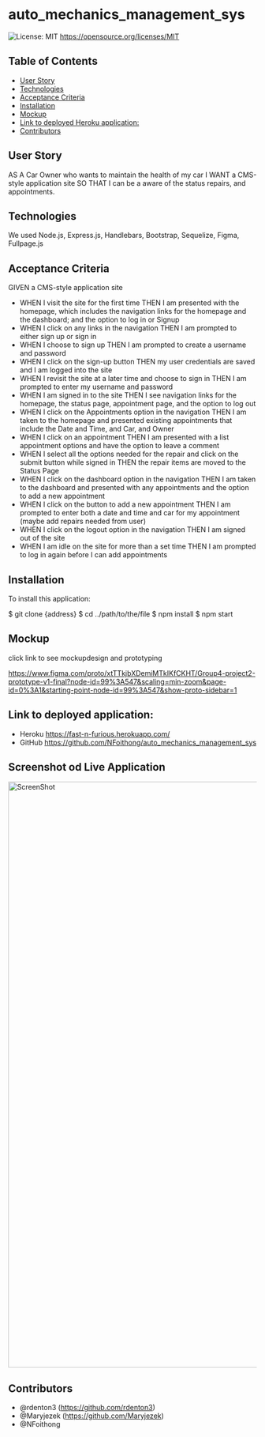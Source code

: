 # auto_mechanics_management_sys
![License: MIT](https://img.shields.io/badge/License-MIT-yellow.svg)
https://opensource.org/licenses/MIT

## Table of Contents

  - [User Story](#user-story)
  - [Technologies](#technologies)
  - [Acceptance Criteria](#acceptance-criteria)
  - [Installation](#installation)
  - [Mockup](#mockup)
  - [Link to deployed Heroku application:](#link-to-deployed-heroku-application)
  - [Contributors](#contributors)

## User Story
AS A Car Owner who wants to maintain the health of my car
I WANT a CMS-style application site
SO THAT I can be a aware of the status repairs, and appointments.

## Technologies
We used Node.js, Express.js, Handlebars, Bootstrap, Sequelize, Figma, Fullpage.js

## Acceptance Criteria
GIVEN a CMS-style application site
- WHEN I visit the site for the first time
THEN I am presented with the homepage, which includes the navigation links for the homepage and the dashboard; and the option to log in or Signup
- WHEN I click on any links in the navigation
  THEN I am prompted to either sign up or sign in
- WHEN I choose to sign up
  THEN I am prompted to create a username and password
- WHEN I click on the sign-up button
  THEN my user credentials are saved and I am logged into the site
- WHEN I revisit the site at a later time and choose to sign in
  THEN I am prompted to enter my username and password
- WHEN I am signed in to the site
  THEN I see navigation links for the homepage, the status page, appointment page, and the option to log out
- WHEN I click on the Appointments option in the navigation
  THEN I am taken to the homepage and presented existing appointments that include the Date and Time, and Car, and Owner
- WHEN I click on an appointment
  THEN I am presented with a list appointment options and have the option to leave a comment
- WHEN I select all the options needed for the repair and click on the submit button while signed in
  THEN the repair items are moved to the Status Page 
- WHEN I click on the dashboard option in the navigation
  THEN I am taken to the dashboard and presented with any appointments and the option to add a new appointment
- WHEN I click on the button to add a new appointment
  THEN I am prompted to enter both a date and time and car for my appointment (maybe add repairs needed from user)
- WHEN I click on the logout option in the navigation
  THEN I am signed out of the site
- WHEN I am idle on the site for more than a set time
  THEN  I am prompted to log in again before I can add appointments

## Installation

To install this application: 

$ git clone {address}
$ cd ../path/to/the/file
$ npm install
$ npm start

## Mockup

click link to see mockupdesign and prototyping

https://www.figma.com/proto/xtTTkjbXDemiMTkIKfCKHT/Group4-project2-prototype-v1-final?node-id=99%3A547&scaling=min-zoom&page-id=0%3A1&starting-point-node-id=99%3A547&show-proto-sidebar=1

## Link to deployed application:
 - Heroku https://fast-n-furious.herokuapp.com/ 
 - GitHub https://github.com/NFoithong/auto_mechanics_management_sys

## Screenshot od Live Application

<img width="1186" alt="ScreenShot" src="https://user-images.githubusercontent.com/69065671/158042302-a2c8d1c5-f4e4-4ac1-9df5-0343870c0464.png">

## Contributors
- @rdenton3 (https://github.com/rdenton3)
- @Maryjezek (https://github.com/Maryjezek)
- @NFoithong
